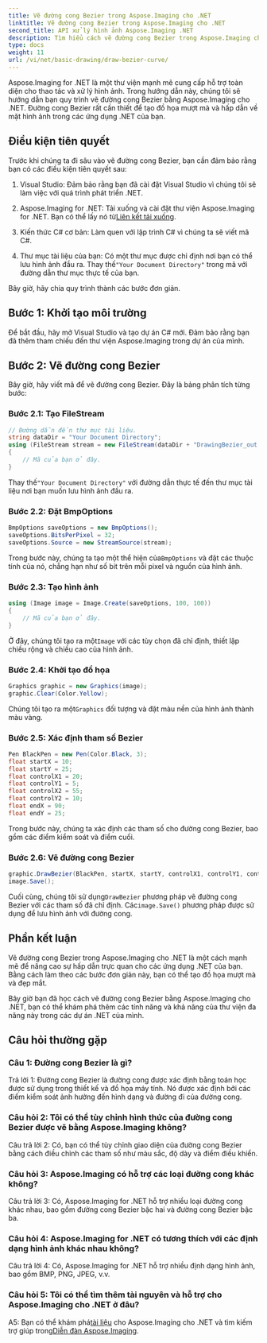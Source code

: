 ```yaml
---
title: Vẽ đường cong Bezier trong Aspose.Imaging cho .NET
linktitle: Vẽ đường cong Bezier trong Aspose.Imaging cho .NET
second_title: API xử lý hình ảnh Aspose.Imaging .NET
description: Tìm hiểu cách vẽ đường cong Bezier trong Aspose.Imaging cho .NET. Nâng cao đồ họa .NET của bạn với hướng dẫn từng bước này.
type: docs
weight: 11
url: /vi/net/basic-drawing/draw-bezier-curve/
---
```

Aspose.Imaging for .NET là một thư viện mạnh mẽ cung cấp hỗ trợ toàn diện cho thao tác và xử lý hình ảnh. Trong hướng dẫn này, chúng tôi sẽ hướng dẫn bạn quy trình vẽ đường cong Bezier bằng Aspose.Imaging cho .NET. Đường cong Bezier rất cần thiết để tạo đồ họa mượt mà và hấp dẫn về mặt hình ảnh trong các ứng dụng .NET của bạn.

## Điều kiện tiên quyết

Trước khi chúng ta đi sâu vào vẽ đường cong Bezier, bạn cần đảm bảo rằng bạn có các điều kiện tiên quyết sau:

1. Visual Studio: Đảm bảo rằng bạn đã cài đặt Visual Studio vì chúng tôi sẽ làm việc với quá trình phát triển .NET.

2.  Aspose.Imaging for .NET: Tải xuống và cài đặt thư viện Aspose.Imaging for .NET. Bạn có thể lấy nó từ[Liên kết tải xuống](https://releases.aspose.com/imaging/net/).

3. Kiến thức C# cơ bản: Làm quen với lập trình C# vì chúng ta sẽ viết mã C#.

4.  Thư mục tài liệu của bạn: Có một thư mục được chỉ định nơi bạn có thể lưu hình ảnh đầu ra. Thay thế`"Your Document Directory"` trong mã với đường dẫn thư mục thực tế của bạn.

Bây giờ, hãy chia quy trình thành các bước đơn giản.

## Bước 1: Khởi tạo môi trường

Để bắt đầu, hãy mở Visual Studio và tạo dự án C# mới. Đảm bảo rằng bạn đã thêm tham chiếu đến thư viện Aspose.Imaging trong dự án của mình.

## Bước 2: Vẽ đường cong Bezier

Bây giờ, hãy viết mã để vẽ đường cong Bezier. Đây là bảng phân tích từng bước:

### Bước 2.1: Tạo FileStream

```csharp
// Đường dẫn đến thư mục tài liệu.
string dataDir = "Your Document Directory";
using (FileStream stream = new FileStream(dataDir + "DrawingBezier_out.bmp", FileMode.Create))
{
    // Mã của bạn ở đây.
}
```

 Thay thế`"Your Document Directory"` với đường dẫn thực tế đến thư mục tài liệu nơi bạn muốn lưu hình ảnh đầu ra.

### Bước 2.2: Đặt BmpOptions

```csharp
BmpOptions saveOptions = new BmpOptions();
saveOptions.BitsPerPixel = 32;
saveOptions.Source = new StreamSource(stream);
```

 Trong bước này, chúng ta tạo một thể hiện của`BmpOptions` và đặt các thuộc tính của nó, chẳng hạn như số bit trên mỗi pixel và nguồn của hình ảnh.

### Bước 2.3: Tạo hình ảnh

```csharp
using (Image image = Image.Create(saveOptions, 100, 100))
{
    // Mã của bạn ở đây.
}
```

 Ở đây, chúng tôi tạo ra một`Image` với các tùy chọn đã chỉ định, thiết lập chiều rộng và chiều cao của hình ảnh.

### Bước 2.4: Khởi tạo đồ họa

```csharp
Graphics graphic = new Graphics(image);
graphic.Clear(Color.Yellow);
```

 Chúng tôi tạo ra một`Graphics` đối tượng và đặt màu nền của hình ảnh thành màu vàng.

### Bước 2.5: Xác định tham số Bezier

```csharp
Pen BlackPen = new Pen(Color.Black, 3);
float startX = 10;
float startY = 25;
float controlX1 = 20;
float controlY1 = 5;
float controlX2 = 55;
float controlY2 = 10;
float endX = 90;
float endY = 25;
```

Trong bước này, chúng ta xác định các tham số cho đường cong Bezier, bao gồm các điểm kiểm soát và điểm cuối.

### Bước 2.6: Vẽ đường cong Bezier

```csharp
graphic.DrawBezier(BlackPen, startX, startY, controlX1, controlY1, controlX2, controlY2, endX, endY);
image.Save();
```

 Cuối cùng, chúng tôi sử dụng`DrawBezier` phương pháp vẽ đường cong Bezier với các tham số đã chỉ định. Các`image.Save()` phương pháp được sử dụng để lưu hình ảnh với đường cong.

## Phần kết luận

Vẽ đường cong Bezier trong Aspose.Imaging cho .NET là một cách mạnh mẽ để nâng cao sự hấp dẫn trực quan cho các ứng dụng .NET của bạn. Bằng cách làm theo các bước đơn giản này, bạn có thể tạo đồ họa mượt mà và đẹp mắt.

Bây giờ bạn đã học cách vẽ đường cong Bezier bằng Aspose.Imaging cho .NET, bạn có thể khám phá thêm các tính năng và khả năng của thư viện đa năng này trong các dự án .NET của mình.

## Câu hỏi thường gặp

### Câu 1: Đường cong Bezier là gì?

Trả lời 1: Đường cong Bezier là đường cong được xác định bằng toán học được sử dụng trong thiết kế và đồ họa máy tính. Nó được xác định bởi các điểm kiểm soát ảnh hưởng đến hình dạng và đường đi của đường cong.

### Câu hỏi 2: Tôi có thể tùy chỉnh hình thức của đường cong Bezier được vẽ bằng Aspose.Imaging không?

Câu trả lời 2: Có, bạn có thể tùy chỉnh giao diện của đường cong Bezier bằng cách điều chỉnh các tham số như màu sắc, độ dày và điểm điều khiển.

### Câu hỏi 3: Aspose.Imaging có hỗ trợ các loại đường cong khác không?

Câu trả lời 3: Có, Aspose.Imaging for .NET hỗ trợ nhiều loại đường cong khác nhau, bao gồm đường cong Bezier bậc hai và đường cong Bezier bậc ba.

### Câu hỏi 4: Aspose.Imaging for .NET có tương thích với các định dạng hình ảnh khác nhau không?

Câu trả lời 4: Có, Aspose.Imaging for .NET hỗ trợ nhiều định dạng hình ảnh, bao gồm BMP, PNG, JPEG, v.v.

### Câu hỏi 5: Tôi có thể tìm thêm tài nguyên và hỗ trợ cho Aspose.Imaging cho .NET ở đâu?

 A5: Bạn có thể khám phá[tài liệu](https://reference.aspose.com/imaging/net/) cho Aspose.Imaging cho .NET và tìm kiếm trợ giúp trong[Diễn đàn Aspose.Imaging](https://forum.aspose.com/).